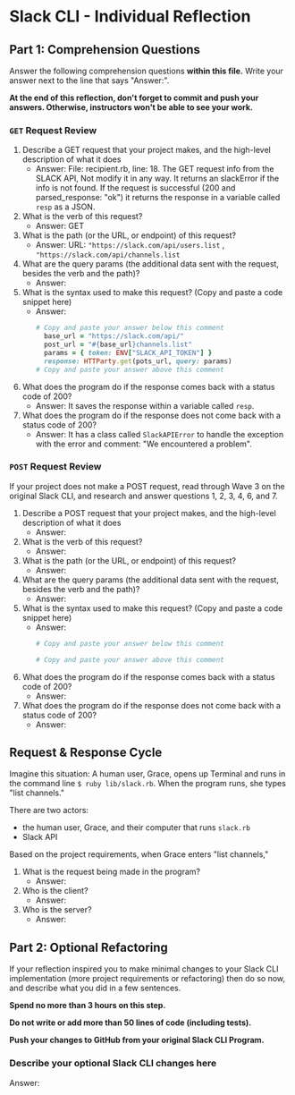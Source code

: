 # Slack CLI - Individual Reflection

## Part 1: Comprehension Questions

Answer the following comprehension questions **within this file.** Write your answer next to the line that says "Answer:".

**At the end of this reflection, don't forget to commit and push your answers. Otherwise, instructors won't be able to see your work.**

### `GET` Request Review

1. Describe a GET request that your project makes, and the high-level description of what it does
    - Answer: File: recipient.rb, line: 18. The GET request info from the SLACK API, Not modify it in any way. It returns an slackError if the info is not found. If the request is successful (200 and parsed_response: "ok") it returns the response in a variable called `resp` as a JSON.
1. What is the verb of this request?
    - Answer: GET
1. What is the path (or the URL, or endpoint) of this request?
    - Answer: URL: `"https://slack.com/api/users.list` , `"https://slack.com/api/channels.list`
1. What are the query params (the additional data sent with the request, besides the verb and the path)?
    - Answer: 
1. What is the syntax used to make this request? (Copy and paste a code snippet here)
    - Answer:
      ```ruby
      # Copy and paste your answer below this comment
        base_url = "https://slack.com/api/"
        post_url = "#{base_url}channels.list"
        params = { token: ENV["SLACK_API_TOKEN"] }
        response: HTTParty.get(pots_url, query: params)
      # Copy and paste your answer above this comment
      ```
1. What does the program do if the response comes back with a status code of 200?
    - Answer: It saves the response within a variable called `resp`.
1. What does the program do if the response does not come back with a status code of 200?
    - Answer: It has a class called `SlackAPIError` to handle the exception with the error and comment: "We encountered a problem".

### `POST` Request Review

If your project does not make a POST request, read through Wave 3 on the original Slack CLI, and research and answer questions 1, 2, 3, 4, 6, and 7.

1. Describe a POST request that your project makes, and the high-level description of what it does
    - Answer:
1. What is the verb of this request?
    - Answer:
1. What is the path (or the URL, or endpoint) of this request?
    - Answer:
1. What are the query params (the additional data sent with the request, besides the verb and the path)?
    - Answer: 
1. What is the syntax used to make this request? (Copy and paste a code snippet here)
    - Answer:
      ```ruby
      # Copy and paste your answer below this comment

      # Copy and paste your answer above this comment
      ```
1. What does the program do if the response comes back with a status code of 200?
    - Answer: 
1. What does the program do if the response does not come back with a status code of 200?
    - Answer: 

## Request & Response Cycle

Imagine this situation: A human user, Grace, opens up Terminal and runs in the command line `$ ruby lib/slack.rb`. When the program runs, she types "list channels."

There are two actors:
  - the human user, Grace, and their computer that runs `slack.rb`
  - Slack API

Based on the project requirements, when Grace enters "list channels,"
1. What is the request being made in the program?
    - Answer: 
1. Who is the client?
    - Answer: 
1. Who is the server?
    - Answer: 

## Part 2: Optional Refactoring

If your reflection inspired you to make minimal changes to your Slack CLI implementation (more project requirements or refactoring) then do so now, and describe what you did in a few sentences.

**Spend no more than 3 hours on this step.**

**Do not write or add more than 50 lines of code (including tests).**

**Push your changes to GitHub from your original Slack CLI Program.**

### Describe your optional Slack CLI changes here

Answer: 
